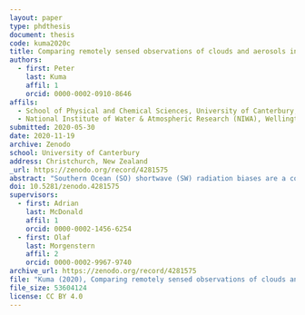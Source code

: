 ```yaml
---
layout: paper
type: phdthesis
document: thesis
code: kuma2020c
title: Comparing remotely sensed observations of clouds and aerosols in the Southern Ocean with climate model simulations
authors:
  - first: Peter
    last: Kuma
    affil: 1
    orcid: 0000-0002-0910-8646
affils:
  - School of Physical and Chemical Sciences, University of Canterbury, Christchurch, New Zealand
  - National Institute of Water & Atmospheric Research (NIWA), Wellington, New Zealand
submitted: 2020-05-30
date: 2020-11-19
archive: Zenodo
school: University of Canterbury
address: Christchurch, New Zealand
_url: https://zenodo.org/record/4281575
abstract: "Southern Ocean (SO) shortwave (SW) radiation biases are a common problem in contemporary general circulation models (GCMs), with most models exhibiting a tendency to absorb too much incoming SW radiation. These biases have been attributed to deficiencies in the representation of clouds during the austral summer months, either due to cloud cover or cloud albedo being too low. They affect simulation of New Zealand (NZ) and global climate in GCMs due to excessive heating of the sea surface and the effect on large-scale circulation. Therefore, improvement of GCMs is necessary for accurate prediction of future NZ and global climate. We performed ship-based lidar, radar, radiosonde and weather observations on two SO voyages and processed data from multiple past SO voyages. We used the observations and satellite measurements for evaluation of the Hadley Centre Global Environmental Model version 3 (HadGEM3) and contrasting with the Modern-Era Retrospective analysis for Research and Applications version 2 (MERRA-2) to better understand the source of the problem. Due to the nature of lidar observations (the laser signal is quickly attenuated by clouds) they cannot be used for 1:1 comparison with a model without using a lidar simulator, which performs atmospheric radiative transfer calculations of the laser signal. We modify an existing satellite lidar simulator present in the Cloud Feedback Model Intercomparison Project (CFMIP) Observational Simulator Package (COSP) for use with the ground-based lidars used in our observations by modifying the geometry of the radiative transfer calculations, Mie and Rayleigh scattering of the laser signal. We document and make the modified lidar simulator available to the scientific community as part of a newly-developed lidar processing tool called the Automatic Lidar and Ceilometer Framework (ALCF), which enables unbiased comparison between lidar observations and models by performing calibration of lidar backscatter, noise removal and consistent cloud detection. We apply the lidar simulator on HadGEM3 model fields. Significant SW radiation errors in the SO of up to 21 Wm⁻² are shown to be present in the model. Using the lidar observations, we find that the model underestimates overall cloud cover by about 9% and strongly underestimates boundary layer low-level stratocumulus (Sc) cloud below 1 km and fog. By using radiosonde observations, we find that the observed cloud was strongly linked to the boundary layer stability and sea surface temperature, while this relationship is weaker in the model. We identify that these errors are not due to misrepresentation of large-scale circulation, which is prescribed in our model based on global satellite observations by nudging. We conclude that the problem is likely in the subgrid-scale parametrisation schemes of the boundary layer, convection and large-scale could. In order to address the deficiencies identified we perform experimental simulations of HadGEM3 with modifications of the parametrisation schemes. We find that a three-layer cloud profiles were common in the Ross Sea region, consisting of cumulus (Cu) below Sc, and corresponding to local thermodynamic levels: lifting condensation level, dry and moist neutral buoyancy levels of parcels lifted from the surface. We find that not enough moisture is transported to the top of the boundary layer to form Sc clouds. By increasing surface moisture flux and convective mass flux in the model we improve the Sc cloud simulation, but we show that a lack of vertical moisture transport across the lifting condensation level from the surface layer to the zone of convective mass flux is a likely limiting factor. We show that the modifications had a positive impact on the Southern Ocean and global radiation balance of up to 5 Wm⁻² in zonal average over this limited time period. We suggest that further research should focus on the weak vertical coupling between the boundary layer turbulence and boundary layer convection parametrisation in the model, and that the lidar simulator framework is used as a cloud evaluation tool in further studies due to its benefits over more statistical approaches, which tend to hide compensating biases."
doi: 10.5281/zenodo.4281575
supervisors:
  - first: Adrian
    last: McDonald
    affil: 1
    orcid: 0000-0002-1456-6254
  - first: Olaf
    last: Morgenstern
    affil: 2
    orcid: 0000-0002-9967-9740
archive_url: https://zenodo.org/record/4281575
file: "Kuma (2020), Comparing remotely sensed observations of clouds and aerosols in the Southern Ocean with climate model simulations.pdf"
file_size: 53604124
license: CC BY 4.0
---
```

